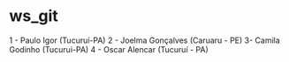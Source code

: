 # ws_git

1 - Paulo Igor (Tucuruí-PA)
2 - Joelma Gonçalves (Caruaru - PE)
3- Camila Godinho (Tucurui-PA)
4 - Oscar Alencar (Tucuruí - PA)


